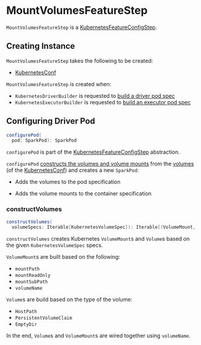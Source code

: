 # MountVolumesFeatureStep

`MountVolumesFeatureStep` is a [KubernetesFeatureConfigStep](KubernetesFeatureConfigStep.md).

## Creating Instance

`MountVolumesFeatureStep` takes the following to be created:

* <span id="conf"> [KubernetesConf](KubernetesConf.md)

`MountVolumesFeatureStep` is created when:

* `KubernetesDriverBuilder` is requested to [build a driver pod spec](KubernetesDriverBuilder.md#buildFromFeatures)
* `KubernetesExecutorBuilder` is requested to [build an executor pod spec](KubernetesExecutorBuilder.md#buildFromFeatures)

## <span id="configurePod"> Configuring Driver Pod

```scala
configurePod(
  pod: SparkPod): SparkPod
```

`configurePod` is part of the [KubernetesFeatureConfigStep](KubernetesFeatureConfigStep.md#configurePod) abstraction.

`configurePod` [constructs the volumes and volume mounts](#constructVolumes) from the [volumes](KubernetesConf.md#volumes) (of the [KubernetesConf](#conf)) and creates a new `SparkPod`:

* Adds the volumes to the pod specification

* Adds the volume mounts to the container specification

### <span id="constructVolumes"> constructVolumes

```scala
constructVolumes(
  volumeSpecs: Iterable[KubernetesVolumeSpec]): Iterable[(VolumeMount, Volume)]
```

`constructVolumes` creates Kubernetes `VolumeMount`s and `Volume`s based on the given `KubernetesVolumeSpec` specs.

`VolumeMount`s are built based on the following:

* `mountPath`
* `mountReadOnly`
* `mountSubPath`
* `volumeName`

`Volume`s are build based on the type of the volume:

* `HostPath`
* `PersistentVolumeClaim`
* `EmptyDir`

In the end, `Volume`s and `VolumeMount`s are wired together using `volumeName`.
